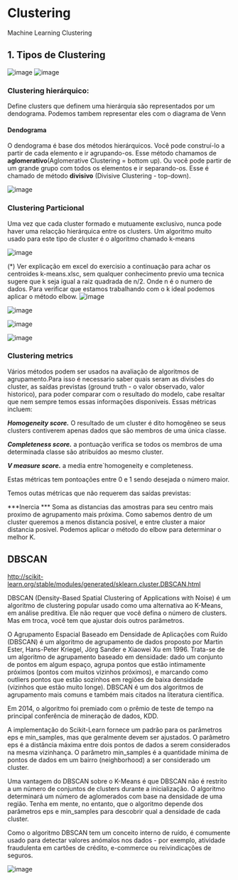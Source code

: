 # Clustering
Machine Learning Clustering

## 1. Tipos de Clustering

![image](https://user-images.githubusercontent.com/87387315/168158167-ff82ff61-42e4-4558-b9d3-88af8549279f.png)
![image](https://user-images.githubusercontent.com/87387315/168158555-630e9b00-1fe8-4582-b234-d28fab6c4951.png)

### Clustering hierárquico: 
Define clusters que definem uma hierárquia são representados por um dendograma. Podemos tambem representar eles com o diagrama de Venn

  #### Dendograma
  
  O dendograma é base dos métodos hierárquicos. 
  Você pode construí-lo a partir de cada elemento e ir agrupando-os. Esse método chamamos de **aglomerativo**(Aglomerative Clustering = bottom up).
  Ou você pode partir de um grande grupo com todos os elementos e ir separando-os. Esse é chamado de método **divisivo** (Divisive Clustering - top-down). 

![image](https://user-images.githubusercontent.com/87387315/168161605-b5e4b1c2-e355-4049-b482-699fd440c441.png)

### Clustering Particional

Uma vez que cada cluster formado e mutuamente exclusivo, nunca pode haver uma relacção hierárquica entre os clusters. Um algoritmo muito usado para este tipo de cluster é o algoritmo chamado k-means

![image](https://user-images.githubusercontent.com/87387315/168317288-b85c8224-ac20-40b6-a36c-c05818a49736.png)

(*) Ver explicação em excel do exercisio a  continuação para achar os centroides k-means.xlsc, sem qualquer conhecimento previo uma tecnica sugere que k seja igual a raiz quadrada de n/2. Onde n é o numero de dados. Para verificar que estamos trabalhando com o k ideal podemos aplicar o método elbow.
![image](https://user-images.githubusercontent.com/87387315/168631867-18488fd6-c807-4706-9bba-5902ba2b9326.png)

![image](https://user-images.githubusercontent.com/87387315/168631693-3e578b7a-aa01-4fd7-a4f2-3b7a76e3756d.png)

![image](https://user-images.githubusercontent.com/87387315/168317730-16be9494-255a-4a31-977a-9c6c8b98a335.png)

![image](https://user-images.githubusercontent.com/87387315/168317660-dfbfe2ff-b1f8-4eea-a892-5f5ec2e125ed.png)

### Clustering metrics

Vários métodos podem ser usados na avaliação de algoritmos de agrupamento.Para isso é necessario saber quais seram as divisões do cluster, as saídas previstas (ground truth - o valor observado, valor historico), para poder comparar com o resultado do modelo, cabe resaltar que nem sempre temos essas informações disponiveis. Essas métricas incluem:

***Homogeneity score.*** O resultado de um cluster é dito homogêneo se seus clusters contiverem apenas dados que são membros de uma única classe.

***Completeness score.*** a pontuação verifica se todos os membros de uma determinada classe são atribuídos ao mesmo cluster. 

***V measure score.*** a media entre`homogeneity e completeness. 
 
 Estas métricas tem pontoações entre 0 e 1 sendo desejada o número maior.
 
 Temos outas métricas que não requerem das saídas previstas:
 
***Inercia ***
Soma as distancias das amostras para seu centro mais proximo de agrupamento  mais próxima. Como sabemos dentro de um cluster queremos a menos distancia posivel, e entre cluster a maior distancia posivel. Podemos aplicar o método do elbow para determinar o melhor K.

## DBSCAN

http://scikit-learn.org/stable/modules/generated/sklearn.cluster.DBSCAN.html

DBSCAN (Density-Based Spatial Clustering of Applications with Noise) é um algoritmo de clustering popular usado como uma alternativa ao K-Means, em análise preditiva. Ele não requer que você defina o número de clusters. Mas em troca, você tem que ajustar dois outros parâmetros.

O Agrupamento Espacial Baseado em Densidade de Aplicações com Ruído (DBSCAN) é um algoritmo de agrupamento de dados proposto por Martin Ester, Hans-Peter Kriegel, Jörg Sander e Xiaowei Xu em 1996. Trata-se de um algoritmo de agrupamento baseado em densidade: dado um conjunto de pontos em algum espaço, agrupa pontos que estão intimamente próximos (pontos com muitos vizinhos próximos), e marcando como outliers pontos que estão sozinhos em regiões de baixa densidade (vizinhos que estão muito longe). DBSCAN é um dos algoritmos de agrupamento mais comuns e também mais citados na literatura científica.

Em 2014, o algoritmo foi premiado com o prêmio de teste de tempo na principal conferência de mineração de dados, KDD.

A implementação do Scikit-Learn fornece um padrão para os parâmetros eps e min_samples, mas que geralmente devem ser ajustados. O parâmetro eps é a distância máxima entre dois pontos de dados a serem considerados na mesma vizinhança. O parâmetro min_samples é a quantidade mínima de pontos de dados em um bairro (neighborhood) a ser considerado um cluster.

Uma vantagem do DBSCAN sobre o K-Means é que DBSCAN não é restrito a um número de conjuntos de clusters durante a inicialização. O algoritmo determinará um número de aglomerados com base na densidade de uma região. Tenha em mente, no entanto, que o algoritmo depende dos parâmetros eps e min_samples para descobrir qual a densidade de cada cluster.

Como o algoritmo DBSCAN tem um conceito interno de ruído, é comumente usado para detectar valores anómalos nos dados - por exemplo, atividade fraudulenta em cartões de crédito, e-commerce ou reivindicações de seguros.

![image](https://user-images.githubusercontent.com/87387315/170515919-35ebc6ee-4542-4ab3-82b3-51fa4de88e18.png)



 
 
 


